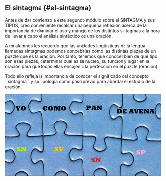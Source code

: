 ## El sintagma {#el-sintagma}

Antes de dar comienzo a este segundo módulo sobre el SINTAGMA y sus TIPOS, creo conveniente recalcar una pequeña reflexión acerca de la importancia de dominar el uso y manejo de los distintos sintagmas a la hora de llevar a cabo el análisis sintáctico de una oración.

A mi alumnos les recuerdo que las unidades lingüísticas de la lengua llamadas sintagmas podemos concebirlas como las distintas piezas de un puzzle que es la oración. Por tanto, tenemos que conocer bien de qué tipo son esas piezas, determinar cuál es su núcleo, su función y lugar en la oración para que todas ellas encajen a la perfección en el puzzle (oración).

Todo ello refleja la importancia de conocer el significado del concepto ´´sintagma´´ y su tipología como paso previo para abordar el estudio de la oración.

![](images/image65.png)